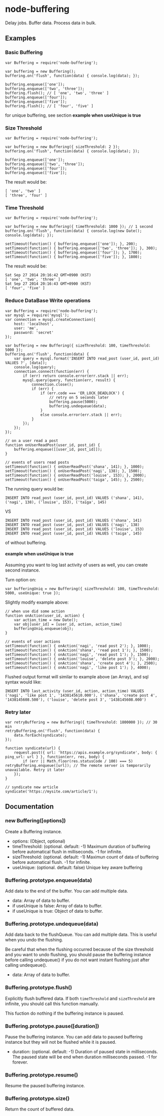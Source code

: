 node-buffering
==============

Delay jobs. Buffer data. Process data in bulk.

## Examples

### Basic Buffering

	var Buffering = require('node-buffering');
	
	var buffering = new Buffering();
	buffering.on('flush', function(data) { console.log(data); });
	
	buffering.enqueue(['one']);
	buffering.enqueue(['two', 'three']);
	buffering.flush(); // [ 'one', 'two', 'three' ]
	buffering.enqueue(['four']);
	buffering.enqueue(['five']);
	buffering.flush(); // [ 'four', 'five' ]

for unique buffering, see section **example when useUnique is true**


### Size Threshold

	var Buffering = require('node-buffering');
	
	var buffering = new Buffering({ sizeThreshold: 2 });
	buffering.on('flush', function(data) { console.log(data); });
	
	buffering.enqueue(['one']);
	buffering.enqueue(['two', 'three']);
	buffering.enqueue(['four']);
	buffering.enqueue(['five']);

The result would be:

	[ 'one', 'two' ]
	[ 'three', 'four' ]

### Time Threshold

	var Buffering = require('node-buffering');
	
	var buffering = new Buffering({ timeThreshold: 1000 }); // 1 second
	buffering.on('flush', function(data) { console.log(new Date(); console.log(data); });
	
	setTimeout(function() { buffering.enqueue(['one']); }, 200);
	setTimeout(function() { buffering.enqueue(['two', 'three']); }, 300);
	setTimeout(function() { buffering.enqueue(['four']); }, 1700);
	setTimeout(function() { buffering.enqueue(['five']); }, 1800);

The result would be:

	Sat Sep 27 2014 20:16:42 GMT+0900 (KST)
	[ 'one', 'two', 'three' ]
	Sat Sep 27 2014 20:16:43 GMT+0900 (KST)
	[ 'four', 'five' ]

### Reduce DataBase Write operations

	var Buffering = require('node-buffering');
	var mysql = require('mysql');
	var connection = mysql.createConnection({
	    host: 'localhost',
	    user: 'me',
	    password: 'secret'
	});
	
	var buffering = new Buffering({ sizeThreshold: 100, timeThreshold: 5000 });
	buffering.on('flush', function(data) {
	    var query = mysql.format('INSERT INTO read_post (user_id, post_id) VALUES ?', [data]);
	    console.log(query);
	    connection.connect(function(err) {
	        if (err) return console.error(err.stack || err);
	        mysql.query(query, function(err, result) {
	            connection.close();
	            if (err) {
	                if (err.code === 'ER_LOCK_DEADLOCK') {
	                    // retry on 5 seconds later
	                    buffering.pause(5000);
	                    buffering.undequeue(data);
	                }
	                else console.error(err.stack || err);
	            }
	        });
	    });
	});
	
	// on a user read a post
	function onUserReadPost(user_id, post_id) {
	    buffering.enqueue([[user_id, post_id]]);
	}
	
	// events of users read posts
	setTimeout(function() { onUserReadPost('shana', 141); }, 1000);
	setTimeout(function() { onUserReadPost('nagi', 138); }, 1500);
	setTimeout(function() { onUserReadPost('louise', 153); }, 2000);
	setTimeout(function() { onUserReadPost('taiga', 145); }, 2500);

The running query would be:

	INSERT INTO read_post (user_id, post_id) VALUES ('shana', 141), ('nagi', 138), ('louise', 153), ('taiga', 145)

VS

	INSERT INTO read_post (user_id, post_id) VALUES ('shana', 141)
	INSERT INTO read_post (user_id, post_id) VALUES ('nagi', 138)
	INSERT INTO read_post (user_id, post_id) VALUES ('louise', 153)
	INSERT INTO read_post (user_id, post_id) VALUES ('taiga', 145)

of without buffering.

#### example when useUnique is true

Assuming you want to log last activity of users as well, you can create second instance.

Turn option on:

	var bufferingUniq = new Buffering({ sizeThreshold: 100, timeThreshold: 5000, useUnique: true });

Slightly modify example above:

	// when use did some action
	function onAction(user_id, action) {
		var action_time = new Date();
		var obj[user_id] = [user_id, action, action_time]
	    bufferingUniq.enqueue(obj);
	}
	
	// events of user actions
	setTimeout(function() { onAction('nagi', 'read post 2'); }, 1000);
	setTimeout(function() { onAction('shana', 'read post 1'); }, 1500);
	setTimeout(function() { onAction('nagi', 'read post 1'); }, 1500);
	setTimeout(function() { onAction('louise', 'delete post 3'); }, 2000);
	setTimeout(function() { onAction('shana', 'create post 4'); }, 2500);
	setTimeout(function() { onAction('nagi', 'like post 1'); }, 4000);

Flushed output format will similar to example above (an Array), and sql syntax would like:

	INSERT INTO last_activity (user_id, action, action_time) VALUES ('nagi', 'like post 1', '1438145610.000'), ('shana', 'create post 4', '1438145608.500'), ('louise', 'delete post 3', '1438145608.000')

### Retry later

	var retryBuffering = new Buffering({ timeThreshold: 1800000 }); // 30 min
	retryBuffering.on('flush', function(data) {
		data.forEach(syndicate);
	});

	function syndicate(url) {
		request.post({ url: 'https://apis.example.org/syndicate', body: { ping_url: url } }, function(err, res, body) {
			if (err || Math.floor(res.statusCode / 100) === 5) retryBuffering.enqueue([url]); // The remote server is temporarily unavailable. Retry it later
		});
	}

	// syndicate new article
	syndicate('https://mysite.com/article/1');

## Documentation

### new Buffering([options])

Create a Buffering instance.

* options: (Object, optional)
 * timeThreshold: (optional. default: -1) Maximum duration of buffering before automatical flush in milliseconds. -1 for infinite.
 * sizeThreshold: (optional. default: -1) Maximun count of data of buffering before automatical flush. -1 for infinite.
 * useUnique: (optional. default: false) Unique key aware buffering

### Buffering.prototype.enqueue(data)

Add data to the end of the buffer. You can add multiple data.

* data: Array of data to buffer.
 * if useUnique is false: Array of data to buffer.
 * if useUnique is true: Object of data to buffer.

### Buffering.prototype.undequeue(data)

Add data back to the flushQueue. You can add multiple data. This is useful when you undo the flushing.

Be careful that when the flushing occurred because of the size threshold and you want to undo flushing, you should pause the buffering instance before calling undequeue() if you do not want instant flushing just after calling undequeue().

* data: Array of data to buffer.

### Buffering.prototype.flush()

Explicitly flush buffered data. If both `timeThreshold` and `sizeThreshold` are infinite, you should call this function manually.

This fuction do nothing if the buffering instance is paused.

### Buffering.prototype.pause([duration])

Pause the buffering instance. You can add data to paused buffering instance but they will not be flushed while it is paused.

* duration: (optional. default: -1) Duration of paused state in milliseconds. The paused state will be end when duration milliseconds passed. -1 for forever.

### Buffering.prototype.resume()

Resume the paused buffering instance.

### Buffering.prototype.size()

Return the count of buffered data.

